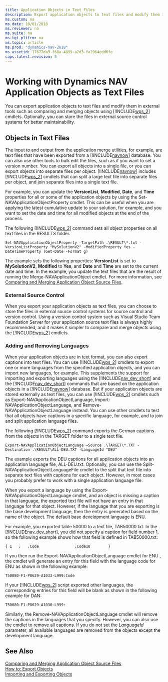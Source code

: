 ```yaml
---
title: Application Objects in Text Files
description: Export application objects to text files and modify them in external tools such as comparing and merging objects using Windows PowerShell cmdlets.
ms.custom: na
ms.date: 10/01/2018
ms.reviewer: na
ms.suite: na
ms.tgt_pltfrm: na
ms.topic: article
ms.prod: "dynamics-nav-2018"
ms.assetid: 17677da3-f68a-4899-a2d3-fa2964edd6fe
caps.latest.revision: 5
---
```

# Working with Dynamics NAV Application Objects as Text Files
You can export application objects to text files and modify them in external tools such as comparing and merging objects using [!INCLUDE[wps_2](includes/wps_2_md.md)] cmdlets. Optionally, you can store the files in external source control systems for better maintainability.  

## Objects in Text Files  
 The input to and output from the application merge utilities, for example, are text files that have been exported from a [!INCLUDE[navnow](includes/navnow_md.md)] database. You can also use other tools to bulk edit the files, such as if you want to set a version number. You can export all objects into a single file, or you can export objects into separate files per object. [!INCLUDE[navnow](includes/navnow_md.md)] includes [!INCLUDE[wps_2](includes/wps_2_md.md)] cmdlets that can split a large text file into separate files per object, and join separate files into a single text file.  

 For example, you can update the **VersionList**, **Modified**, **Date**, and **Time** properties for all or some of the application objects by using the Set-NAVApplicationObjectProperty cmdlet. This can be useful when you are applying the latest cumulative update to your solution, for example, and you want to set the date and time for all modified objects at the end of the process.  

 The following [!INCLUDE[wps_2](includes/wps_2_md.md)] command sets all object properties on all text files in the RESULTS folder.  

```  
Set-NAVApplicationObjectProperty -TargetPath .\RESULT\*.txt -VersionListProperty "MySolutionV2" -ModifiedProperty Yes -DateTimeProperty (Get-Date -Format g)  
```  

 The example sets the following properties: **VersionList** is set to **MySolutionV2**, **Modified** to **Yes**, and **Date** and **Time** are set to the current date and time. In the example, you update the text files that are the result of running the Merge-NAVApplicationObject cmdlet. For more information, see [Comparing and Merging Application Object Source Files](Comparing-and-Merging-Application-Object-Source-Files.md).  

### External Source Control  
 When you export your application objects as text files, you can choose to store the files in external source control systems for source control and version control. Using a version control system such as Visual Studio Team Foundation Server for your application source text files is always highly recommended, and it makes it simpler to compare and merge objects using the [!INCLUDE[wps_2](includes/wps_2_md.md)] cmdlets.  

### Adding and Removing Languages  
 When your application objects are in text format, you can also export captions into text files. You can use [!INCLUDE[wps_2](includes/wps_2_md.md)] cmdlets to export one or more languages from the specified application objects, and you can import new languages, for example. This supplements the support for importing and exporting languages using the [!INCLUDE[nav_dev_short](includes/nav_dev_short_md.md)] and the [!INCLUDE[nav_dev_short](includes/nav_dev_short_md.md)] commands that are based on the application objects in a [!INCLUDE[navnow](includes/navnow_md.md)] database. But if your application objects are stored externally as text files, you can use [!INCLUDE[wps_2](includes/wps_2_md.md)] cmdlets such as Export-NAVApplicationObjectLanguage, Import-NAVApplicationObjectLanguage, and Remove-NAVApplicationObjectLanguage instead. You can use other cmdlets to test that all objects have captions in a specific language, for example, and to join and split application language files.  

 The following [!INCLUDE[wps_2](includes/wps_2_md.md)] command exports the German captions from the objects in the TARGET folder to a single text file.  

```  
Export-NAVApplicationObjectLanguage –Source .\TARGET\*.TXT -Destination .\RESULT\ALL-DEU.TXT -LanguageId "DEU"  
```  

 The example exports the DEU captions for all application objects into an application language file, ALL-DEU.txt. Optionally, you can use the Split-NAVApplicationObjectLanguageFile cmdlet to the split that text file into separate text files with captions for each object. However, in most cases you probably prefer to work with a single application language file.  

 When you export a language by using the Export-NAVApplicationObjectLanguage cmdlet, and an object is missing a caption in that language, the exported text file will not have an entry in that language for that object. However, if the language that you are exporting is the base development language, then the entry is generated based on the name of the object. The default base development language is ENU.  

 For example, you exported table 50000 to a text file, TAB50000.txt. In the [!INCLUDE[nav_dev_short](includes/nav_dev_short_md.md)], you did not specify a caption for field number 1, so the following example shows how that field is defined in TAB50000.txt:  

```  
{ 1   ;   ;Code                ;Code10        }  
```  

 If you then run the Export-NAVApplicationObjectLanguage cmdlet for ENU , the cmdlet will generate an entry for this field with the language code for ENU as shown in the following example:  

```  
T50080-F1-P8629-A1033-L999:Code  
```  

 If your [!INCLUDE[wps_2](includes/wps_2_md.md)] script exported other languages, the corresponding entries for this field will be blank as shown in the following example for DAN:  

```  
T50080-F1-P8629-A1030-L999:   
```  

 Similarly, the Remove-NAVApplicationObjectLanguage cmdlet will remove the captions in the languages that you specify. However, you can also use the cmdlet to remove all captions. If you do not set the *LanguageId* parameter, all available languages are removed from the objects except the development language.  

## See Also  
 [Comparing and Merging Application Object Source Files](Comparing-and-Merging-Application-Object-Source-Files.md)   
 [How to: Export Objects](How-to--Export-Objects.md)   
 [Importing and Exporting Objects](Importing-and-Exporting-Objects.md)
